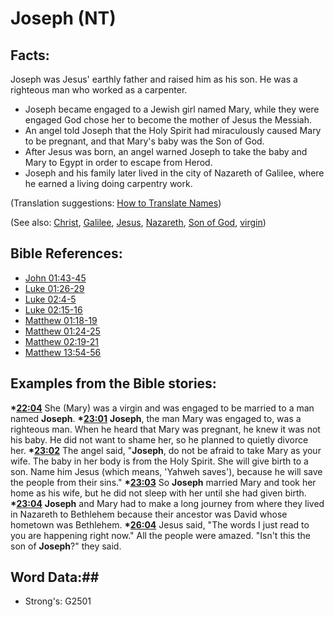 # Joseph (NT) #

## Facts: ##

Joseph was Jesus' earthly father and raised him as his son. He was a righteous man who worked as a carpenter.

* Joseph became engaged to a Jewish girl named Mary, while they were engaged God chose her to become the mother of Jesus the Messiah.
* An angel told Joseph that the Holy Spirit had miraculously caused Mary to be pregnant, and that Mary's baby was the Son of God.
* After Jesus was born, an angel warned Joseph to take the baby and Mary to Egypt in order to escape from Herod.
* Joseph and his family later lived in the city of Nazareth of Galilee, where he earned a living doing carpentry work.

(Translation suggestions: [How to Translate Names](rc://en/ta/man/translate/translate-names))

(See also: [Christ](../kt/christ.md), [Galilee](galilee.md), [Jesus](../kt/jesus.md), [Nazareth](nazareth.md), [Son of God](../kt/sonofgod.md), [virgin](../other/virgin.md))

## Bible References: ##

* [John 01:43-45](rc://en/tn/help/jhn/01/43)
* [Luke 01:26-29](rc://en/tn/help/luk/01/26)
* [Luke 02:4-5](rc://en/tn/help/luk/02/04)
* [Luke 02:15-16](rc://en/tn/help/luk/02/15)
* [Matthew 01:18-19](rc://en/tn/help/mat/01/18)
* [Matthew 01:24-25](rc://en/tn/help/mat/01/24)
* [Matthew 02:19-21](rc://en/tn/help/mat/02/19)
* [Matthew 13:54-56](rc://en/tn/help/mat/13/54)

## Examples from the Bible stories: ##

  __*[22:04](rc://en/tn/help/obs/22/04)__ She (Mary) was a virgin and was engaged to be married to a man named __Joseph__.
  __*[23:01](rc://en/tn/help/obs/23/01)__ __Joseph__, the man Mary was engaged to, was a righteous man. When he heard that Mary was pregnant, he knew it was not his baby. He did not want to shame her, so he planned to quietly divorce her.
  __*[23:02](rc://en/tn/help/obs/23/02)__ The angel said, "__Joseph__, do not be afraid to take Mary as your wife. The baby in her body is from the Holy Spirit. She will give birth to a son. Name him Jesus (which means, 'Yahweh saves'), because he will save the people from their sins."
  __*[23:03](rc://en/tn/help/obs/23/03)__ So __Joseph__ married Mary and took her home as his wife, but he did not sleep with her until she had given birth.
  __*[23:04](rc://en/tn/help/obs/23/04)__ __Joseph__ and Mary had to make a long journey from where they lived in Nazareth to Bethlehem because their ancestor was David whose hometown was Bethlehem.
  __*[26:04](rc://en/tn/help/obs/26/04)__ Jesus said, "The words I just read to you are happening right now." All the people were amazed. "Isn't this the son of __Joseph__?" they said.

## Word Data:##

* Strong's: G2501
